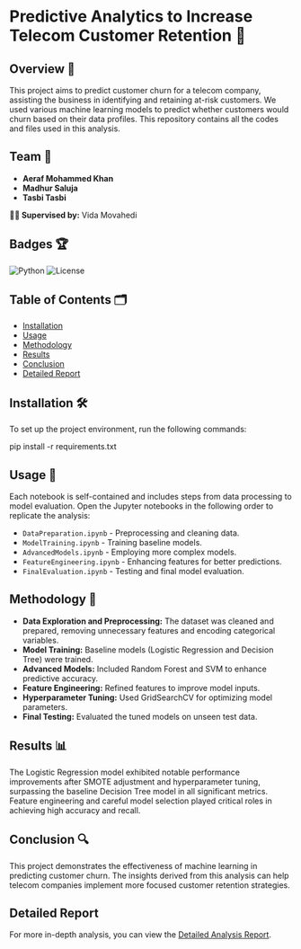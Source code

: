 # Predictive Analytics to Increase Telecom Customer Retention 📶

## Overview 📝
This project aims to predict customer churn for a telecom company, assisting the business in identifying and retaining at-risk customers. We used various machine learning models to predict whether customers would churn based on their data profiles. This repository contains all the codes and files used in this analysis.

## Team 👥
- **Aeraf Mohammed Khan**
- **Madhur Saluja**
- **Tasbi Tasbi**

**👩‍🏫 Supervised by:** Vida Movahedi

## Badges 🏆
![Python](https://img.shields.io/badge/python-3.8-blue.svg)
![License](https://img.shields.io/badge/license-MIT-green.svg)

## Table of Contents 🗂
- [Installation](#installation)
- [Usage](#usage)
- [Methodology](#methodology)
- [Results](#results)
- [Conclusion](#conclusion)
- [Detailed Report](#Report)

## Installation 🛠
To set up the project environment, run the following commands:


pip install -r requirements.txt


## Usage 🚀

Each notebook is self-contained and includes steps from data processing to model evaluation. Open the Jupyter notebooks in the following order to replicate the analysis:

- `DataPreparation.ipynb` - Preprocessing and cleaning data.
- `ModelTraining.ipynb` - Training baseline models.
- `AdvancedModels.ipynb` - Employing more complex models.
- `FeatureEngineering.ipynb` - Enhancing features for better predictions.
- `FinalEvaluation.ipynb` - Testing and final model evaluation.

## Methodology 🧪

- **Data Exploration and Preprocessing:** The dataset was cleaned and prepared, removing unnecessary features and encoding categorical variables.
- **Model Training:** Baseline models (Logistic Regression and Decision Tree) were trained.
- **Advanced Models:** Included Random Forest and SVM to enhance predictive accuracy.
- **Feature Engineering:** Refined features to improve model inputs.
- **Hyperparameter Tuning:** Used GridSearchCV for optimizing model parameters.
- **Final Testing:** Evaluated the tuned models on unseen test data.

## Results 📊

The Logistic Regression model exhibited notable performance improvements after SMOTE adjustment and hyperparameter tuning, surpassing the baseline Decision Tree model in all significant metrics. Feature engineering and careful model selection played critical roles in achieving high accuracy and recall.

## Conclusion 🔍

This project demonstrates the effectiveness of machine learning in predicting customer churn. The insights derived from this analysis can help telecom companies implement more focused customer retention strategies.

## Detailed Report
For more in-depth analysis, you can view the [Detailed Analysis Report](Report.pdf).


